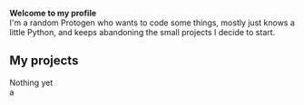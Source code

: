 **Welcome to my profile**  
I'm a random Protogen who wants to code some things, mostly just knows a little Python, and keeps abandoning the small projects I decide to start.

## My projects
Nothing yet  
a

